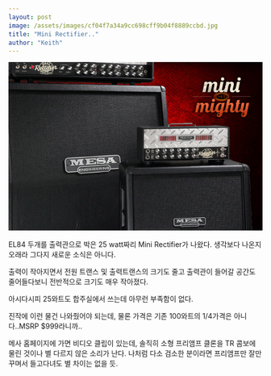 ```yaml
---
layout: post
image: /assets/images/cf04f7a34a9cc698cff9b04f8889ccbd.jpg
title: "Mini Rectifier.."
author: "Keith"
---
```



![image](/assets/images/cf04f7a34a9cc698cff9b04f8889ccbd.jpg)


EL84 두개를 출력관으로 박은 25 watt짜리 Mini Rectifier가 나왔다. 생각보다 나온지 오래라 그다지 새로운 소식은 아니다.

출력이 작아지면서 전원 트랜스 및 출력트랜스의 크기도 줄고 출력관이 들어갈 공간도 줄어들다보니 전반적으로 크기도 매우 작아졌다.
 
아시다시피 25와트도 합주실에서 쓰는데 아무런 부족함이 없다.

진작에 이런 물건 나와줬어야 되는데, 물론 가격은 기존 100와트의 1/4가격은 아니다..MSRP $999라니까.. 

메사 홈페이지에 가면 비디오 클립이 있는데, 솔직히 소형 프리앰프 클론을 TR 콤보에 물린 것이나 별 다르지 않은 소리가 난다. 나처럼 다소 검소한 분이라면 프리앰프만 잘만 꾸며서 들고다녀도 별 차이는 없을 듯.
 

